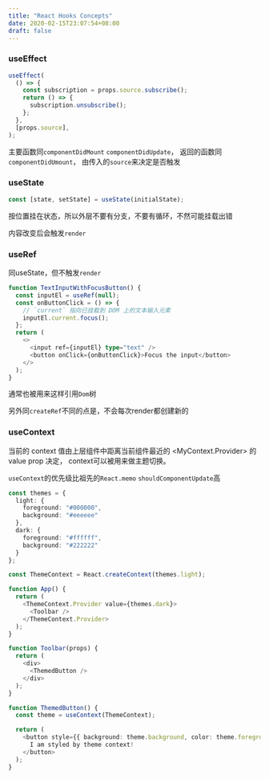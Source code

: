 ```yaml
---
title: "React Hooks Concepts"
date: 2020-02-15T23:07:54+08:00
draft: false
---
```



### useEffect


```javascript
useEffect(
  () => {
    const subscription = props.source.subscribe();
    return () => {
      subscription.unsubscribe();
    };
  },
  [props.source],
);
```

主要函数同`componentDidMount` `componentDidUpdate`，
返回的函数同`componentDidUmount`，
由传入的`source`来决定是否触发

### useState

```javascript
const [state, setState] = useState(initialState);
```
按位置挂在状态，所以外层不要有分支，不要有循环，不然可能挂载出错

内容改变后会触发`render`

### useRef

同useState，但不触发`render`

```typescript jsx
function TextInputWithFocusButton() {
  const inputEl = useRef(null);
  const onButtonClick = () => {
    // `current` 指向已挂载到 DOM 上的文本输入元素
    inputEl.current.focus();
  };
  return (
    <>
      <input ref={inputEl} type="text" />
      <button onClick={onButtonClick}>Focus the input</button>
    </>
  );
}
```

通常也被用来这样引用`Dom`树

另外同`createRef`不同的点是，不会每次render都创建新的

### useContext

当前的 context 值由上层组件中距离当前组件最近的 <MyContext.Provider> 的 value prop 决定，
context可以被用来做主题切换。

`useContext`的优先级比祖先的`React.memo` `shouldComponentUpdate`高

```typescript jsx
const themes = {
  light: {
    foreground: "#000000",
    background: "#eeeeee"
  },
  dark: {
    foreground: "#ffffff",
    background: "#222222"
  }
};

const ThemeContext = React.createContext(themes.light);

function App() {
  return (
    <ThemeContext.Provider value={themes.dark}>
      <Toolbar />
    </ThemeContext.Provider>
  );
}

function Toolbar(props) {
  return (
    <div>
      <ThemedButton />
    </div>
  );
}

function ThemedButton() {
  const theme = useContext(ThemeContext);

  return (
    <button style={{ background: theme.background, color: theme.foreground }}>
      I am styled by theme context!
    </button>
  );
}
```